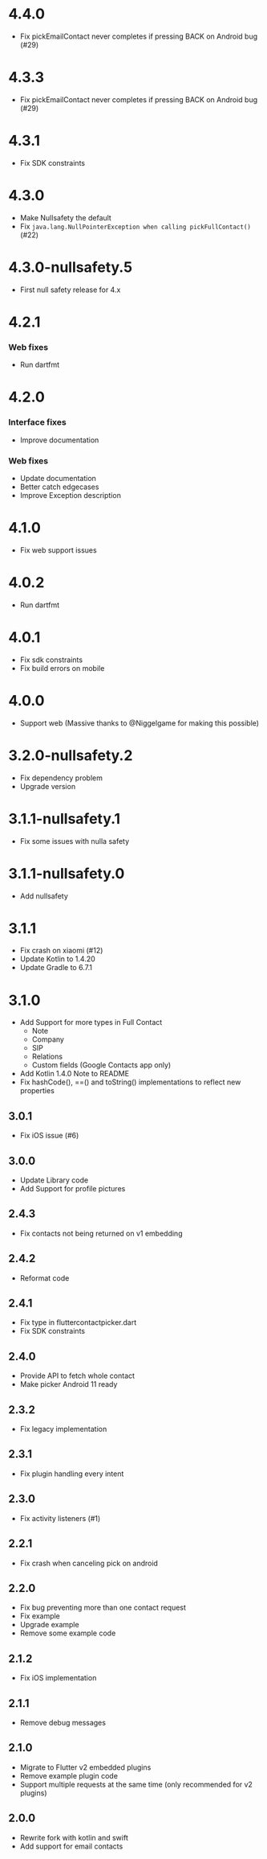 # 4.4.0
- Fix pickEmailContact never completes if pressing BACK on Android bug (#29)

# 4.3.3
- Fix pickEmailContact never completes if pressing BACK on Android bug (#29)

# 4.3.1
- Fix SDK constraints

# 4.3.0
- Make Nullsafety the default
- Fix `java.lang.NullPointerException when calling pickFullContact()` (#22)

# 4.3.0-nullsafety.5

- First null safety release for 4.x

# 4.2.1

### Web fixes

- Run dartfmt

# 4.2.0

### Interface fixes

- Improve documentation

### Web fixes

- Update documentation
- Better catch edgecases
- Improve Exception description

# 4.1.0

- Fix web support issues

# 4.0.2

- Run dartfmt

# 4.0.1

- Fix sdk constraints
- Fix build errors on mobile

# 4.0.0

- Support web (Massive thanks to @Niggelgame for making this possible)

# 3.2.0-nullsafety.2

- Fix dependency problem
- Upgrade version

# 3.1.1-nullsafety.1

- Fix some issues with nulla safety

# 3.1.1-nullsafety.0

- Add nullsafety

# 3.1.1

- Fix crash on xiaomi (#12)
- Update Kotlin to 1.4.20
- Update Gradle to 6.7.1

# 3.1.0

- Add Support for more types in Full Contact
    - Note
    - Company
    - SIP
    - Relations
    - Custom fields (Google Contacts app only)
- Add Kotlin 1.4.0 Note to README
- Fix hashCode(), ==() and toString() implementations to reflect new properties

## 3.0.1

- Fix iOS issue (#6)

## 3.0.0

- Update Library code
- Add Support for profile pictures

## 2.4.3

- Fix contacts not being returned on v1 embedding

## 2.4.2

- Reformat code

## 2.4.1

- Fix type in fluttercontactpicker.dart
- Fix SDK constraints

## 2.4.0

- Provide API to fetch whole contact
- Make picker Android 11 ready

## 2.3.2

- Fix legacy implementation

## 2.3.1

- Fix plugin handling every intent

## 2.3.0

- Fix activity listeners (#1)

## 2.2.1

- Fix crash when canceling pick on android

## 2.2.0

- Fix bug preventing more than one contact request
- Fix example
- Upgrade example
- Remove some example code

## 2.1.2

- Fix iOS implementation

## 2.1.1

- Remove debug messages

## 2.1.0

- Migrate to Flutter v2 embedded plugins
- Remove example plugin code
- Support multiple requests at the same time (only recommended for v2 plugins)

## 2.0.0

- Rewrite fork with kotlin and swift
- Add support for email contacts
